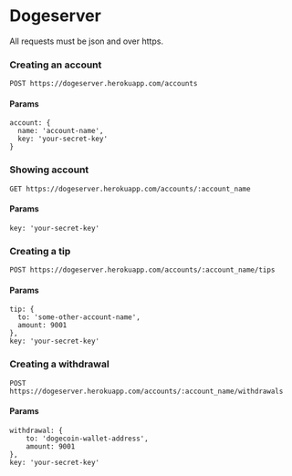 Dogeserver
==========

All requests must be json and over https. 

### Creating an account
    POST https://dogeserver.herokuapp.com/accounts

#### Params
    account: {
      name: 'account-name',
      key: 'your-secret-key'
    }



### Showing account
    GET https://dogeserver.herokuapp.com/accounts/:account_name

#### Params
    key: 'your-secret-key'



### Creating a tip
    POST https://dogeserver.herokuapp.com/accounts/:account_name/tips

#### Params
    tip: {
      to: 'some-other-account-name',
      amount: 9001  
    },
    key: 'your-secret-key'



### Creating a withdrawal
    POST https://dogeserver.herokuapp.com/accounts/:account_name/withdrawals

#### Params
    withdrawal: {
        to: 'dogecoin-wallet-address',
        amount: 9001
    },
    key: 'your-secret-key'
